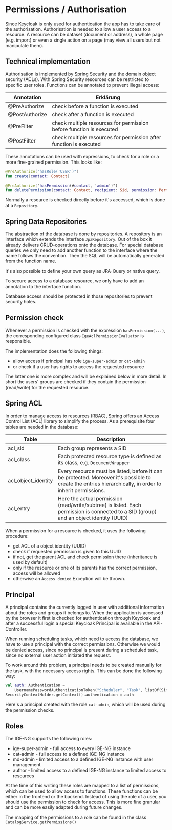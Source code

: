 # Permissions / Authorisation

Since Keycloak is only used for authentication the app has to take care of the authorisation. Authorisation is needed to
allow a user access to a resource. A resource can be dataset (document or address), a whole page (e.g. import) or even a
single action on a page (may view all users but not manipulate them).

## Technical implementation

Authorisation is implemented by Spring Security and the domain object security (ACLs). With Spring Security resources
can be restricted to specific user roles. Functions can be annotated to prevent illegal access:

| Annotation     | Erklärung                                                           |
| -------------- | ------------------------------------------------------------------- |
| @PreAuthorize  | check before a function is executed                                 |
| @PostAuthorize | check after a function is executed                                  |
| @PreFilter     | check multiple resources for permission before function is executed |
| @PostFilter    | check multiple resources for permission after function is executed  |

These annotations can be used with expressions, to check for a role or a more fine-grained permission. This looks like:

```kotlin
@PreAuthorize("hasRole('USER')")
fun create(contact: Contact)

@PreAuthorize("hasPermission(#contact, 'admin')")
fun deletePermission(contact: Contact, recipient: Sid, permission: Permission)
```

Normally a resource is checked directly before it's accessed, which is done at a `Repository`.

## Spring Data Repositories

The abstraction of the database is done by repositories. A repository is an interface which extends the
interface `JpaRepository`. Out of the box it already delivers CRUD-operations onto the database. For special database
queries we only need to add another function to the interface where the name follows the convention. Then the SQL will
be automatically generated from the function name.

It's also possible to define your own query as JPA-Query or native query.

To secure access to a database resource, we only have to add an annotation to the interface function.

Database access should be protected in those repositories to prevent security holes.

## Permission check

Whenever a permission is checked with the expression `hasPermission(...)`, the corresponding configured class
`IgeAclPermissionEvaluator` is responsible.

The implementation does the following things:

- allow access if principal has role `ige-super-admin` or `cat-admin`
- or check if a user has rights to access the requested resource

The latter one is more complex and will be explained below in more detail. In short the users' groups are checked if
they contain the permission (read/write) for the requested resource.

## Spring ACL

In order to manage access to resources (RBAC), Spring offers an Access Control List (ACL) library to simplify the
process. As a prerequisite four tables are needed in the database:

| Table               | Description                                                                                                                                              |
| ------------------- | -------------------------------------------------------------------------------------------------------------------------------------------------------- |
| acl_sid             | Each group represents a SID                                                                                                                              |
| acl_class           | Each protected resource type is defined as its class, e.g. `DocumentWrapper`                                                                             |
| acl_object_identity | Every resource must be listed, before it can be protected. Moreover it's possible to create the entries hierarchically, in order to inherit permissions. |
| acl_entry           | Here the actual permission (read/write/subtree) is listed. Each permission is connected to a SID (group) and an object identity (UUID)                   |

When a permission for a resource is checked, it uses the following procedure:

- get ACL of a object identity (UUID)
- check if requested permission is given to this UUID
- if not, get the parent ACL and check permission there (inheritance is used by default)
- only if the resource or one of its parents has the correct permission, access will be allowed
- otherwise an `Access denied` Exception will be thrown.

## Principal

A principal contains the currently logged in user with additional information about the roles and groups it belongs to.
When the application is accessed by the browser it first is checked for authentication through Keycloak and after a
successful login a special Keycloak Principal is available in the API-Controller.

When running scheduling tasks, which need to access the database, we have to use a principal with the correct
permissions. Otherwise we would be denied access, since no principal is present during a scheduled task, since no
external user action initiated the request.

To work around this problem, a principal needs to be created manually for the task, with the necessary access rights.
This can be done the following way:

```kotlin
val auth: Authentication =
    UsernamePasswordAuthenticationToken("Scheduler", "Task", listOf(SimpleGrantedAuthority("cat-admin")))
SecurityContextHolder.getContext().authentication = auth
```

Here's a principal created with the role `cat-admin`, which will be used during the permission checks.

## Roles

The IGE-NG supports the following roles:

- ige-super-admin - full access to every IGE-NG instance
- cat-admin - full access to a defined IGE-NG instance
- md-admin - limited access to a defined IGE-NG instance with user management
- author - limited access to a defined IGE-NG instance to limited access to resources

At the time of this writing these roles are mapped to a list of permissions, which can be used to allow access to functions. These functions can be either in the frontend or the backend. Instead of using the role of a user, you should use the permission to check for access. This is more fine granular and can be more easily adapted during future changes.

The mapping of the permissions to a role can be found in the class `CatalogService.getPermissions()`
